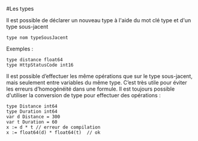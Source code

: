 #Les types

Il est possible de déclarer un nouveau type à l'aide du mot clé type et d'un type sous-jacent

    type nom typeSousJacent
    
Exemples :

    type distance float64
    type HttpStatusCode int16

Il est possible d’effectuer les même opérations que sur le type sous-jacent, mais seulement entre variables du même type.
C’est très utile pour éviter les erreurs d’homogénéité dans une formule.
Il est toujours possible d'utiliser la conversion de type pour effectuer des opérations :

    type Distance int64
    type Duration int64
    var d Distance = 300
    var t Duration = 60
    x := d * t // erreur de compilation
    x := float64(d) * float64(t)  // ok
